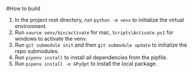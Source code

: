 #How to build
1. In the project root directory, run ```python -m venv``` to initialize the virtual environment.
2. Run ```source venv/bin/activate``` for mac, ```Scripts\Activate.ps1``` for windows to activate the venv.
3. Run ```git submodule init``` and then ```git submodule update``` to initialize the repo submodules.
4. Run ```pipenv install``` to install all dependencies from the pipfile.
5. Run ```pipenv install -e GPyOpt``` to install the local package.